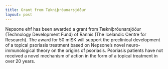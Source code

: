 ```yaml
---
title: Grant from Tækniþróunarsjóður
layout: post
---
```


Nepsone ehf has been awarded a grant from Tækniþróunarsjóður (Technology Development Fund) of Rannís (The Icelandic Centre for Research). The award for 50 mISK will support the preclinical development of a topical psoriasis treatment based on Nepsone’s novel neuro-immunological theory on the origins of psoriasis. Psoriasis patients have not received a novel mechanism of action in the form of a topical treatment in over 20 years.